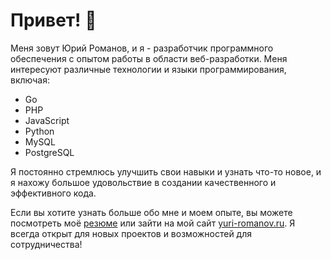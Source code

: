 # Привет! 👋

Меня зовут Юрий Романов, и я - разработчик программного обеспечения с опытом работы в области веб-разработки. Меня интересуют различные технологии и языки программирования, включая:

- Go
- PHP
- JavaScript
- Python
- MySQL
- PostgreSQL

Я постоянно стремлюсь улучшить свои навыки и узнать что-то новое, и я нахожу большое удовольствие в создании качественного и эффективного кода.

Если вы хотите узнать больше обо мне и моем опыте, вы можете посмотреть моё [резюме](https://hh.ru/resume/7252451bff0b551a870039ed1f705a35763946) или зайти на мой сайт [yuri-romanov.ru](https://yuri-romanov.ru). Я всегда открыт для новых проектов и возможностей для сотрудничества!

<!--
**blacklisss/blacklisss** is a ✨ _special_ ✨ repository because its `README.md` (this file) appears on your GitHub profile.

Here are some ideas to get you started:

- 🔭 I’m currently working on ...
- 🌱 I’m currently learning ...
- 👯 I’m looking to collaborate on ...
- 🤔 I’m looking for help with ...
- 💬 Ask me about ...
- 📫 How to reach me: ...
- 😄 Pronouns: ...
- ⚡ Fun fact: ...
-->
